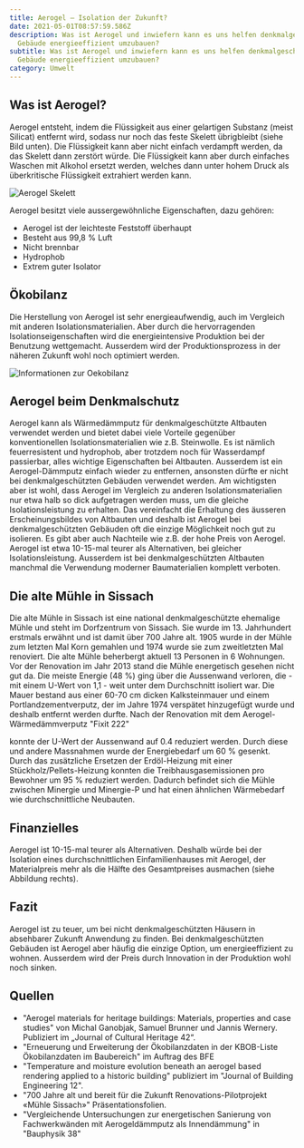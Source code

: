 ```yaml
---
title: Aerogel – Isolation der Zukunft?
date: 2021-05-01T08:57:59.586Z
description: Was ist Aerogel und inwiefern kann es uns helfen denkmalgeschützte
  Gebäude energieeffizient umzubauen?
subtitle: Was ist Aerogel und inwiefern kann es uns helfen denkmalgeschützte
  Gebäude energieeffizient umzubauen?
category: Umwelt
---
```

## Was ist Aerogel?

Aerogel entsteht, indem die Flüssigkeit aus einer gelartigen Substanz (meist Silicat) entfernt wird, sodass nur noch das feste Skelett übrigbleibt (siehe Bild unten). Die Flüssigkeit kann aber nicht einfach verdampft werden, da das Skelett dann zerstört würde. Die Flüssigkeit kann aber durch einfaches Waschen mit Alkohol ersetzt werden, welches dann unter hohem Druck als überkritische Flüssigkeit extrahiert werden kann.

![Aerogel Skelett](/img/aerogelskelett.jpg "Aerogel Skelett")

Aerogel besitzt viele aussergewöhnliche Eigenschaften, dazu gehören:

* Aerogel ist der leichteste Feststoff überhaupt
* Besteht aus 99,8 % Luft
* Nicht brennbar
* Hydrophob
* Extrem guter Isolator

## Ökobilanz

Die Herstellung von Aerogel ist sehr energieaufwendig, auch im Vergleich mit anderen Isolationsmaterialien. Aber durch die hervorragenden Isolationseigenschaften wird die energieintensive Produktion bei der Benutzung wettgemacht. Ausserdem wird der Produktionsprozess in der näheren Zukunft wohl noch optimiert werden.

![Informationen zur Oekobilanz](/img/aerogeloekobilanz.png "Die Treibhausgasemissionen der Produktion")

## Aerogel beim Denkmalschutz

Aerogel kann als Wärmedämmputz für denkmalgeschützte Altbauten verwendet werden und bietet dabei viele Vorteile gegenüber konventionellen Isolationsmaterialien wie z.B. Steinwolle. Es ist nämlich feuerresistent und hydrophob, aber trotzdem noch für Wasserdampf passierbar, alles wichtige Eigenschaften bei Altbauten. Ausserdem ist ein Aerogel-Dämmputz  einfach wieder zu entfernen, ansonsten dürfte er nicht bei denkmalgeschützten Gebäuden verwendet werden. Am wichtigsten aber ist wohl, dass Aerogel im Vergleich zu anderen Isolationsmaterialien nur etwa halb so dick aufgetragen werden muss, um die gleiche Isolationsleistung zu erhalten. Das vereinfacht die Erhaltung des äusseren Erscheinungsbildes von Altbauten und deshalb ist Aerogel bei denkmalgeschützten Gebäuden oft die einzige Möglichkeit noch gut zu isolieren.
Es gibt aber auch Nachteile wie z.B. der hohe Preis von Aerogel. Aerogel ist etwa 10-15-mal teurer als Alternativen, bei gleicher Isolationsleistung. Ausserdem ist bei denkmalgeschützten Altbauten manchmal die Verwendung moderner Baumaterialien komplett verboten.

## Die alte Mühle in Sissach

Die alte Mühle in Sissach ist eine national denkmalgeschützte ehemalige Mühle und steht im Dorfzentrum von Sissach. Sie wurde im 13. Jahrhundert erstmals erwähnt und ist damit über 700 Jahre alt. 1905 wurde in der Mühle zum letzten Mal Korn gemahlen und 1974 wurde sie zum zweitletzten Mal renoviert. Die alte Mühle beherbergt aktuell 13 Personen in 6 Wohnungen.
Vor der Renovation im Jahr 2013 stand die Mühle energetisch gesehen nicht gut da. Die meiste Energie (48 %) ging über die Aussenwand verloren, die - mit einem U-Wert von 1,1 - weit unter dem Durchschnitt isoliert war. Die Mauer bestand aus einer 60-70 cm dicken Kalksteinmauer und einem Portlandzementverputz, der im Jahre 1974 verspätet hinzugefügt wurde und deshalb entfernt werden durfte. 
Nach der Renovation mit dem Aerogel-Wärmedämmverputz "Fixit 222"



 konnte der U-Wert der Aussenwand auf 0.4 reduziert werden. Durch diese und andere Massnahmen wurde der Energiebedarf um 60 % gesenkt. Durch das zusätzliche Ersetzen der Erdöl-Heizung mit einer Stückholz/Pellets-Heizung konnten die Treibhausgasemissionen pro Bewohner um 95 % reduziert werden. Dadurch befindet sich die Mühle zwischen Minergie und Minergie-P und hat einen ähnlichen Wärmebedarf wie durchschnittliche Neubauten.

## Finanzielles

Aerogel ist 10-15-mal teurer als Alternativen. Deshalb würde bei der Isolation eines durchschnittlichen Einfamilienhauses mit Aerogel, der Materialpreis mehr als die Hälfte des Gesamtpreises ausmachen (siehe Abbildung rechts).

## Fazit

Aerogel ist zu teuer, um bei nicht denkmalgeschützten Häusern in absehbarer Zukunft Anwendung zu finden. Bei denkmalgeschützten Gebäuden ist Aerogel aber häufig die einzige Option, um energieeffizient zu wohnen. Ausserdem wird der Preis durch Innovation in der Produktion wohl noch sinken.

## Quellen

* "Aerogel materials for heritage buildings: Materials, properties and case studies" von Michal Ganobjak, Samuel Brunner und Jannis Wernery. Publiziert im „Journal of Cultural Heritage 42“.
* "Erneuerung und Erweiterung der Ökobilanzdaten in der KBOB-Liste Ökobilanzdaten im Baubereich" im Auftrag des BFE
* "Temperature and moisture evolution beneath an aerogel based rendering applied to a historic building" publiziert im "Journal of Building Engineering 12".
* "700 Jahre alt und bereit für die Zukunft Renovations-Pilotprojekt «Mühle Sissach»" Präsentationsfolien.
* "Vergleichende Untersuchungen zur energetischen Sanierung von Fachwerkwänden mit Aerogeldämmputz als Innendämmung" in "Bauphysik 38"